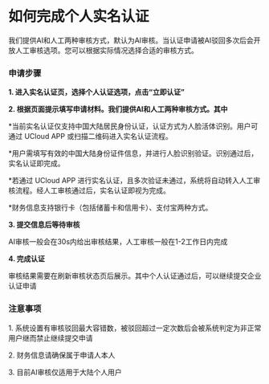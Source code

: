 

# 如何完成个人实名认证

我们提供AI和人工两种审核方式，默认为AI审核。当认证申请被AI驳回多次后会开放人工审核选项。您可以根据实际情况选择合适的审核方式。

### 申请步骤

**1. 进入实名认证页，选择个人认证选项，点击“立即认证”**

**2. 根据页面提示填写申请材料。我们提供AI和人工两种审核方式。其中**

*当前实名认证仅支持中国大陆居民身份认证，认证方式为人脸活体识别。用户可通过 UCloud APP 或扫描二维码进入实名认证流程。

  *用户需填写有效的中国大陆身份证件信息，并进行人脸识别验证。识别通过后，实名认证即完成。

  *若通过 UCloud APP 进行实名认证，且多次验证未通过，系统将自动转入人工审核流程。经人工审核通过后，实名认证即视为完成。

*财务信息支持银行卡（包括储蓄卡和信用卡）、支付宝两种方式。

**3. 提交信息后等待审核**

AI审核一般会在30s内给出审核结果，人工审核一般在1-2工作日内完成

**4. 完成认证**

审核结果需要在刷新审核状态页后展示。其中个人认证通过后，可以继续提交企业认证申请

### 注意事项

1\. 系统设置有审核驳回最大容错数，被驳回超过一定次数后会被系统判定为非正常用户继而禁止继续提交申请

2\. 财务信息请确保属于申请人本人

3\. 目前AI审核仅适用于大陆个人用户





